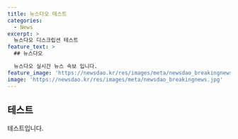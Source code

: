 ```yaml
---
title: 뉴스다오 테스트
categories:
  - News
excerpt: >
  뉴스다오 디스크립션 테스트
feature_text: >
  ## 뉴스다오

  뉴스다오 실시간 뉴스 속보 입니다.
feature_image: 'https://newsdao.kr/res/images/meta/newsdao_breakingnews.jpg'
image: 'https://newsdao.kr/res/images/meta/newsdao_breakingnews.jpg'
---
```


## 테스트

테스트입니다.